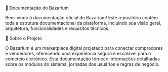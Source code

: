 📖 Documentação do Bazarium

Bem-vindo à documentação oficial do Bazarium! Este repositório contém toda a estrutura documentacional da plataforma, incluindo sua visão geral, arquitetura, funcionalidades e requisitos técnicos.

📌 Sobre o Projeto

O Bazarium é um marketplace digital projetado para conectar compradores e vendedores, oferecendo uma experiência segura e escalável para o comércio eletrônico. Esta documentação fornece informações detalhadas sobre os módulos do sistema, jornadas dos usuários e regras de negócio.